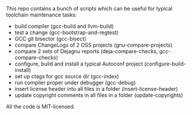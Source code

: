 This repo contains a bunch of scripts which can be useful
for typical toolchain maintenance tasks:
* build compiler (gcc-build and llvm-build)
* test a change (gcc-bootstrap-and-regtest)
* GCC git bisector (gcc-bisect)
* compare ChangeLogs of 2 OSS projects (gnu-compare-projects)
* compare 2 sets of Dejagnu reports (deja-compare-checks, gcc-compare-checks)
* configure, build and install a typical Autoconf project (configure-build-install)
* set up ctags for gcc source dir (gcc-index)
* run compiler proper under debugger (gcc-debug)
* insert license header into all files in a folder (insert-license-header)
* update copyright comments in all files in a folder (update-copyrights)

All the code is MIT-licensed.
